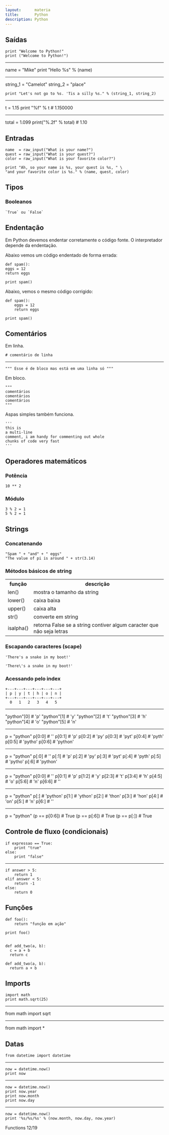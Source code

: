 ```yaml
---
layout:      materia
title:       Python
description: Python
---
```



Saídas
---

    print "Welcome to Python!"
    print ("Welcome to Python!")

<hr>
    name = "Mike"
    print "Hello %s" % (name)

<hr>
    string_1 = "Camelot"
    string_2 = "place"

    print "Let's not go to %s. 'Tis a silly %s." % (string_1, string_2)

<hr>
    t = 1.15
    print "%f" % t
    # 1.150000

<hr>
    total = 1.099
    print("%.2f" % total)
    # 1.10



Entradas
---


    name  = raw_input("What is your name?")
    quest = raw_input("What is your quest?")
    color = raw_input("What is your favorite color?")

    print "Ah, so your name is %s, your quest is %s, " \
    "and your favorite color is %s." % (name, quest, color)


Tipos
---

### Booleanos

    `True` ou `False`


Endentação
---

Em Python devemos endentar corretamente o código fonte. O interpretador depende da endentação.

Abaixo vemos um código endentado de forma errada:

    def spam():
    eggs = 12
    return eggs

    print spam()

Abaixo, vemos o mesmo código corrigido:

    def spam():
        eggs = 12
        return eggs

    print spam()


Comentários
---

Em linha.

    # comentário de linha

<hr>

    """ Esse é de bloco mas está em uma linha só """

Em bloco.

    """
    comentários
    comentários
    comentários
    """

Aspas simples também funciona.

    '''
    this is
    a multi-line
    comment, i am handy for commenting out whole
    chunks of code very fast
    '''


Operadores matemáticos
---

### Potência

    10 ** 2


### Módulo

    3 % 2 = 1
    5 % 2 = 1




Strings
---


### Concatenando

    "Spam " + "and" + " eggs" 
    "The value of pi is around " + str(3.14)



### Métodos básicos de string


<table>
    <tr>
        <th>função</th>
        <th>descrição</th>
    </tr>
<tr>
    <td>len()</td>
    <td>mostra o tamanho da string</td>
</tr>
<tr>
    <td>lower()</td>
    <td>caixa baixa</td>
</tr>
<tr>
    <td>upper()</td>
    <td>caixa alta</td>
</tr>
<tr>
    <td>str()</td>
    <td>converte em string</td>
</tr>
<tr>
    <td>isalpha()</td>
    <td>retorna False se a string contiver algum caracter que não seja letras</td>
</tr>
</table>



### Escapando caracteres (scape)

    'There's a snake in my boot!'

    'There\'s a snake in my boot!'



### Acessando pelo index

    +---+---+---+---+---+---+
    | p | y | t | h | o | n |
    +---+---+---+---+---+---+
      0   1   2   3   4   5

<hr>
    "python"[0] # 'p'
    "python"[1] # 'y'
    "python"[2] # 't'
    "python"[3] # 'h'
    "python"[4] # 'o'
    "python"[5] # 'n'

<hr>
    p = "python"
    p[0:0] # ''
    p[0:1] # 'p'
    p[0:2] # 'py'
    p[0:3] # 'pyt'
    p[0:4] # 'pyth'
    p[0:5] # 'pytho'
    p[0:6] # 'python'

<hr>
    p = "python"
    p[:0] # ''
    p[:1] # 'p'
    p[:2] # 'py'
    p[:3] # 'pyt'
    p[:4] # 'pyth'
    p[:5] # 'pytho'
    p[:6] # 'python'

<hr>
    p = "python"
    p[0:0] # ''
    p[0:1] # 'p'
    p[1:2] # 'y'
    p[2:3] # 't'
    p[3:4] # 'h'
    p[4:5] # 'o'
    p[5:6] # 'n'
    p[6:6] # ''

<hr>
    p = "python"
    p[:]  # 'python'
    p[1:] # 'ython'
    p[2:] # 'thon'
    p[3:] # 'hon'
    p[4:] # 'on'
    p[5:] # 'n'
    p[6:] # ''

<hr>
    p = "python"    
    (p == p[0:6]) # True
    (p == p[:6])  # True
    (p == p[:])   # True







Controle de fluxo (condicionais)
---


    if expressao == True:
        print "true"
    else:
        print "false"

<hr>

    if answer > 5:
        return 1
    elif answer < 5:          
        return -1
    else:
        return 0


Funções
---

    def foo():
        return "função em ação"

    print foo()


    def add_two(a, b):
      c = a + b
      return c

    def add_two(a, b):
      return a + b



Imports
---

    import math
    print math.sqrt(25)

<hr>
    from math import sqrt

<hr>
    from math import *


Datas
---


    from datetime import datetime

<hr>
    
    now = datetime.now()
    print now

<hr>

    now = datetime.now()
    print now.year
    print now.month
    print now.day

<hr>

    now = datetime.now()
    print '%s/%s/%s' % (now.month, now.day, now.year)



Functions 12/19